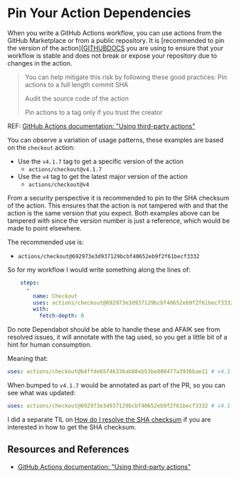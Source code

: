 # Pin Your Action Dependencies

When you write a GitHub Actions workflow, you can use actions from the GitHub Marketplace or from a public repository. It is [recommended to pin the version of the action][[GITHUBDOCS] you are using to ensure that your workflow is stable and does not break or expose your repository due to changes in the action.

> You can help mitigate this risk by following these good practices:
> Pin actions to a full length commit SHA
>
> Audit the source code of the action
>
> Pin actions to a tag only if you trust the creator

REF: [GitHub Actions documentation: "Using third-party actions"][GITHUBDOCS]

You can observe a variation of usage patterns, these examples are based on the `checkout` action:

- Use the `v4.1.7` tag to get a specific version of the action
  - `actions/checkout@v4.1.7`
- Use the `v4` tag to get the latest major version of the action
  - `actions/checkout@v4`

From a security perspective it is recommended to pin to the SHA checksum of the action. This ensures that the action is not tampered with and that the action is the same version that you expect. Both examples above can be tampered with since the version number is just a reference, which would be made to point elsewhere.

The recommended use is:

- `actions/checkout@692973e3d937129bcbf40652eb9f2f61becf3332`

So for my workflow I would write something along the lines of:

```yaml
    steps:
      -
        name: Checkout
        uses: actions/checkout@692973e3d937129bcbf40652eb9f2f61becf3332 # v4.1.7
        with:
          fetch-depth: 0
```

Do note Dependabot should be able to handle these and AFAIK see from resolved issues, it will annotate with the tag used, so you get a little bit of a hint for human consumption.

Meaning that:

```yaml
uses: actions/checkout@b4ffde65f46336ab88eb53be808477a3936bae11 # v4.1.1
```

When bumped to `v4.1.7` would be annotated as part of the PR, so you can see what was updated:

```yaml
uses: actions/checkout@692973e3d937129bcbf40652eb9f2f61becf3332 # v4.1.7
```

I did a separate TIL on [How do I resolve the SHA checksum](../github_actions/how_do_I_resolve_the_sha_checksum.md) if you are interested in how to get the SHA checksum.

## Resources and References

- [GitHub Actions documentation: "Using third-party actions"][GITHUBDOCS]

[GITHUBDOCS]: https://docs.github.com/en/actions/security-for-github-actions/security-guides/security-hardening-for-github-actions#using-third-party-actions
